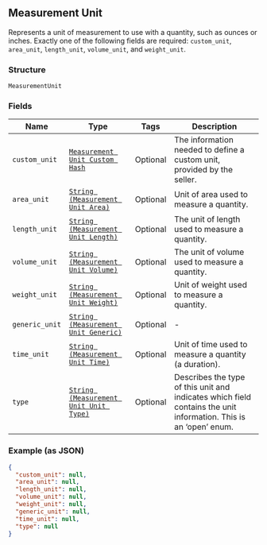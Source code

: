 ## Measurement Unit

Represents a unit of measurement to use with a quantity, such as ounces
or inches. Exactly one of the following fields are required: `custom_unit`,
`area_unit`, `length_unit`, `volume_unit`, and `weight_unit`.

### Structure

`MeasurementUnit`

### Fields

| Name | Type | Tags | Description |
|  --- | --- | --- | --- |
| `custom_unit` | [`Measurement Unit Custom Hash`](/doc/models/measurement-unit-custom.md) | Optional | The information needed to define a custom unit, provided by the seller. |
| `area_unit` | [`String (Measurement Unit Area)`](/doc/models/measurement-unit-area.md) | Optional | Unit of area used to measure a quantity. |
| `length_unit` | [`String (Measurement Unit Length)`](/doc/models/measurement-unit-length.md) | Optional | The unit of length used to measure a quantity. |
| `volume_unit` | [`String (Measurement Unit Volume)`](/doc/models/measurement-unit-volume.md) | Optional | The unit of volume used to measure a quantity. |
| `weight_unit` | [`String (Measurement Unit Weight)`](/doc/models/measurement-unit-weight.md) | Optional | Unit of weight used to measure a quantity. |
| `generic_unit` | [`String (Measurement Unit Generic)`](/doc/models/measurement-unit-generic.md) | Optional | - |
| `time_unit` | [`String (Measurement Unit Time)`](/doc/models/measurement-unit-time.md) | Optional | Unit of time used to measure a quantity (a duration). |
| `type` | [`String (Measurement Unit Unit Type)`](/doc/models/measurement-unit-unit-type.md) | Optional | Describes the type of this unit and indicates which field contains the unit information. This is an ‘open’ enum. |

### Example (as JSON)

```json
{
  "custom_unit": null,
  "area_unit": null,
  "length_unit": null,
  "volume_unit": null,
  "weight_unit": null,
  "generic_unit": null,
  "time_unit": null,
  "type": null
}
```

